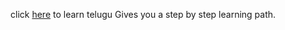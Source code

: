 click [here](http://www.learningtelugu.org) to learn telugu
Gives you a step by step learning path.
